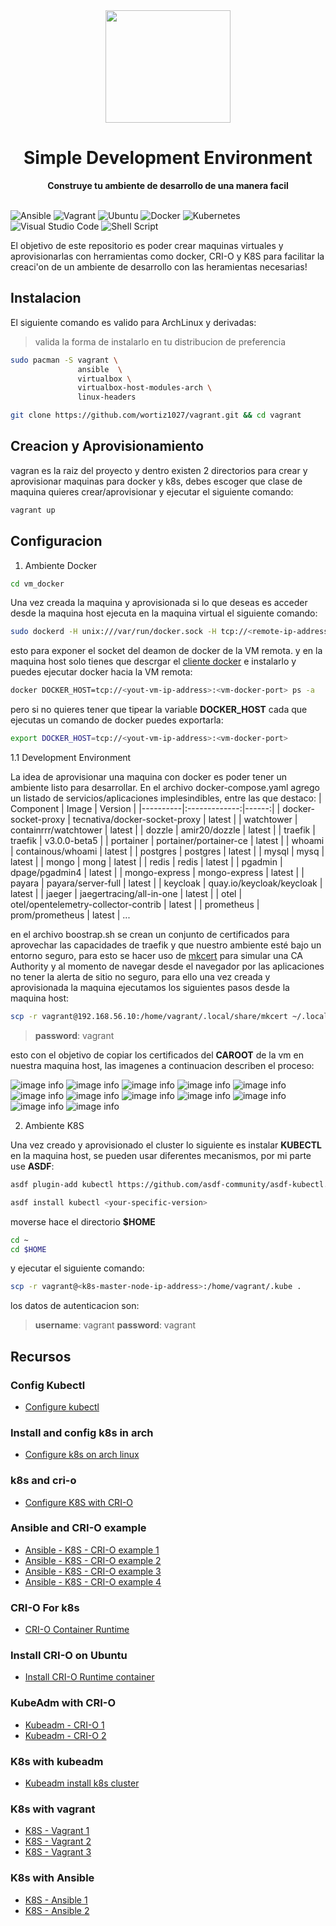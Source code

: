 <div align="center">
  <a href="https://kubernetes.io/es/">
    <img src="docs/images/container.png" width="200" height="180"/>
  </a>
</div>
<div align="center">
  <h1>Simple Development Environment</h1>
  <strong>Construye tu ambiente de desarrollo de una manera facil</strong>
</div>
<br>
<p align="center">
    
</p>

![Ansible](https://img.shields.io/badge/ansible-%231A1918.svg?style=for-the-badge&logo=ansible&logoColor=white) ![Vagrant](https://img.shields.io/badge/vagrant-%231563FF.svg?style=for-the-badge&logo=vagrant&logoColor=white) ![Ubuntu](https://img.shields.io/badge/Ubuntu-E95420?style=for-the-badge&logo=ubuntu&logoColor=white) ![Docker](https://img.shields.io/badge/docker-%230db7ed.svg?style=for-the-badge&logo=docker&logoColor=white) ![Kubernetes](https://img.shields.io/badge/kubernetes-%23326ce5.svg?style=for-the-badge&logo=kubernetes&logoColor=white) ![Visual Studio Code](https://img.shields.io/badge/Visual%20Studio%20Code-0078d7.svg?style=for-the-badge&logo=visual-studio-code&logoColor=white) ![Shell Script](https://img.shields.io/badge/shell_script-%23121011.svg?style=for-the-badge&logo=gnu-bash&logoColor=white)

El objetivo de este repositorio es poder crear maquinas virtuales y aprovisionarlas con herramientas como docker, CRI-O y K8S para facilitar la creaci'on de un ambiente de desarrollo con las heramientas necesarias!

## Instalacion

El siguiente comando es valido para ArchLinux y derivadas:

> valida la forma de instalarlo en tu distribucion de preferencia

```bash
sudo pacman -S vagrant \
               ansible  \
               virtualbox \
               virtualbox-host-modules-arch \ 
               linux-headers
```

```bash
git clone https://github.com/wortiz1027/vagrant.git && cd vagrant
```

## Creacion y Aprovisionamiento

vagran es la raiz del proyecto y dentro existen 2 directorios para crear y aprovisionar maquinas para docker y k8s, debes escoger que clase de maquina quieres crear/aprovisionar y ejecutar el siguiente comando:

```bash
vagrant up
```

## Configuracion

1. Ambiente Docker

```bash
cd vm_docker
```

Una vez creada la maquina y aprovisionada si lo que deseas es acceder desde la maquina host ejecuta en la maquina virtual el siguiente comando:

```bash
sudo dockerd -H unix:///var/run/docker.sock -H tcp://<remote-ip-address> &
```

esto para exponer el socket del deamon de docker de la VM remota. y en la maquina host solo tienes que descrgar el [cliente docker](https://docker-docs.uclv.cu/engine/install/binaries/) e instalarlo y puedes ejecutar docker hacia la VM remota:

```bash
docker DOCKER_HOST=tcp://<yout-vm-ip-address>:<vm-docker-port> ps -a
```

pero si no quieres tener que tipear la variable **DOCKER_HOST** cada que ejecutas un comando de docker puedes exportarla:

```bash
export DOCKER_HOST=tcp://<yout-vm-ip-address>:<vm-docker-port>
```
1.1 Development Environment

La idea de aprovisionar una maquina con docker es poder tener un ambiente listo para desarrollar. En el archivo docker-compose.yaml agrego un listado de servicios/aplicaciones implesindibles, entre las que destaco:
| Component   |      Image      |  Version |
|----------|:-------------:|------:|
| docker-socket-proxy | tecnativa/docker-socket-proxy | latest |
| watchtower | containrrr/watchtower | latest |
| dozzle | amir20/dozzle | latest |
| traefik | traefik | v3.0.0-beta5 |
| portainer | portainer/portainer-ce | latest |
| whoami | containous/whoami | latest |
| postgres | postgres | latest |
| mysql | mysq | latest |
| mongo | mong | latest |
| redis | redis | latest |
| pgadmin | dpage/pgadmin4 | latest |
| mongo-express |  mongo-express | latest |
| payara | payara/server-full | latest |
| keycloak | quay.io/keycloak/keycloak | latest |
| jaeger | jaegertracing/all-in-one | latest |
| otel | otel/opentelemetry-collector-contrib | latest |
| prometheus | prom/prometheus | latest |
...

en el archivo boostrap.sh se crean un conjunto de certificados para aprovechar las capacidades de traefik y que nuestro ambiente esté bajo un entorno seguro, para esto se hacer uso de [mkcert](https://github.com/FiloSottile/mkcert) para simular una CA Authority y al momento de navegar desde el navegador por las aplicaciones no tener la alerta de sitio no seguro, para ello una vez creada y aprovisionada la maquina ejecutamos los siguientes pasos desde la maquina host:

```bash
scp -r vagrant@192.168.56.10:/home/vagrant/.local/share/mkcert ~/.local/share/
```

> **password**: vagrant

esto con el objetivo de copiar los certificados del **CAROOT** de la vm en nuestra maquina host, las imagenes a continuacion describen el proceso:

![image info](./docs/images/config0.png)
![image info](./docs/images/config1.png)
![image info](./docs/images/config2.png)
![image info](./docs/images/config3.png)
![image info](./docs/images/config4.png)
![image info](./docs/images/config5.png)
![image info](./docs/images/config6.png)
![image info](./docs/images/config7.png)
![image info](./docs/images/config8.png)
![image info](./docs/images/config10.png)
![image info](./docs/images/config11.png)
![image info](./docs/images/config12.png)

2. Ambiente K8S

Una vez creado y aprovisionado el cluster lo siguiente es instalar **KUBECTL** en la maquina host, se pueden usar diferentes mecanismos, por mi parte use **ASDF**:

```bash
asdf plugin-add kubectl https://github.com/asdf-community/asdf-kubectl.git
```

```bash
asdf install kubectl <your-specific-version>
```

moverse hace el directorio **$HOME**

```bash
cd ~ 
cd $HOME
```

y ejecutar el siguiente comando:

```bash
scp -r vagrant@<k8s-master-node-ip-address>:/home/vagrant/.kube .
```

los datos de autenticacion son:

> **username**: vagrant
> **password**: vagrant

## Recursos
### Config Kubectl
- [Configure kubectl](https://medium.com/@rajkumar.rajaratnam/configure-local-kubectl-to-access-remote-kubernetes-cluster-ee78feff2d6d)

### Install and config k8s in arch
- [Configure k8s on arch linux](https://dnaeon.github.io/install-and-configure-k8s-on-arch-linux/)

### k8s and cri-o
- [Configure K8S with CRI-O](https://kubevirt.io/2019/KubeVirt_k8s_crio_from_scratch.html)

### Ansible and CRI-O example
- [Ansible - K8S - CRI-O example 1](https://github.com/jouros/Crio-cri-Ansible/blob/main/master-playbook-2.yml)
- [Ansible - K8S - CRI-O example 2](https://github.com/ssorato/ansible-k8s-cri-o/blob/master/main.yml)
- [Ansible - K8S - CRI-O example 3](https://github.com/cri-o/cri-o-ansible/blob/master/cri-o.yml)
- [Ansible - K8S - CRI-O example 4](https://github.com/cri-o/cri-o-ansible)

### CRI-O For k8s
- [CRI-O Container Runtime](https://medium.com/nerd-for-tech/using-cri-o-as-container-runtime-for-kubernetes-b8ddf8326d38)

### Install CRI-O on Ubuntu
- [Install CRI-O Runtime container](https://www.linuxbuzz.com/install-crio-container-runtime-on-ubuntu/)

### KubeAdm with CRI-O
- [Kubeadm - CRI-O 1](https://projectatomic.io/blog/2017/06/using-kubeadm-with-cri-o/)
- [Kubeadm - CRI-O 2](https://earthly.dev/blog/deploy-kubernetes-cri-o-container-runtime/)

### K8s with kubeadm
- [Kubeadm install k8s cluster](https://admantium.medium.com/kubernetes-with-kubeadm-cluster-installation-from-scratch-810adc1b0a64)

### K8s with vagrant
- [K8S - Vagrant 1](https://kubernetes.io/blog/2019/03/15/kubernetes-setup-using-ansible-and-vagrant/)
- [K8S - Vagrant 2](https://github.com/lvthillo/vagrant-ansible-kubernetes/blob/master/Vagrantfile)
- [K8S - Vagrant 3](https://github.com/patrickdlee/vagrant-examples/blob/master/example6/Vagrantfile)

### K8s with Ansible
- [K8S - Ansible 1](https://medium.com/@venkataramarao.n/kubernetes-setup-using-ansible-script-8dd6607745f6)
- [K8S - Ansible 2](https://www.checkmateq.com/blog/ansible-kubernetes)

